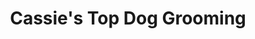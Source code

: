 ---
title: "Cassie's Top Dog Grooming"
url: /north-huntingdon/cassies-top-dog-grooming/
shop: pet grooming
---